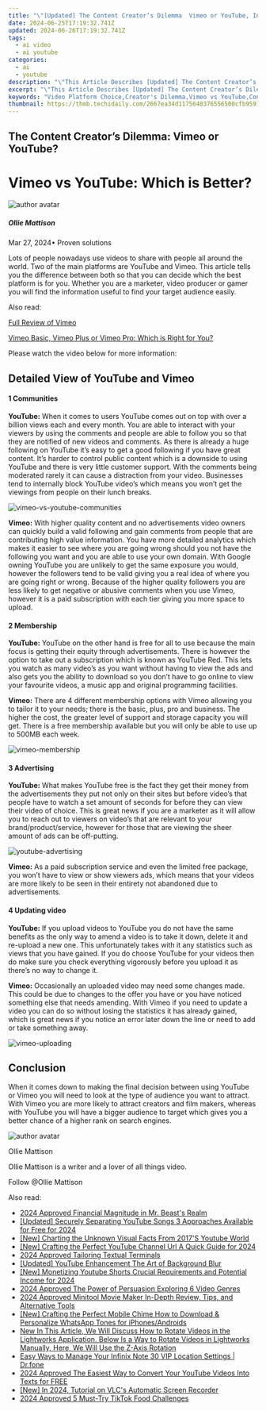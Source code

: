 ```yaml
---
title: "\"[Updated] The Content Creator’s Dilemma  Vimeo or YouTube, In 2024\""
date: 2024-06-25T17:19:32.741Z
updated: 2024-06-26T17:19:32.741Z
tags:
  - ai video
  - ai youtube
categories:
  - ai
  - youtube
description: "\"This Article Describes [Updated] The Content Creator’s Dilemma: Vimeo or YouTube, In 2024\""
excerpt: "\"This Article Describes [Updated] The Content Creator’s Dilemma: Vimeo or YouTube, In 2024\""
keywords: "Video Platform Choice,Creator's Dilemma,Vimeo vs YouTube,Content Marketing,Streaming Strategy,Online Video Trends,Digital Publishing Decisions"
thumbnail: https://thmb.techidaily.com/2667ea34d1175640376556500cfb9591d15bfce3d67d6c1590ffd9f57da4dd02.jpg
---
```


## The Content Creator’s Dilemma: Vimeo or YouTube?

# Vimeo vs YouTube: Which is Better?

![author avatar](https://images.wondershare.com/filmora/article-images/ollie-mattison.jpg)

##### Ollie Mattison

 Mar 27, 2024• Proven solutions

Lots of people nowadays use videos to share with people all around the world. Two of the main platforms are YouTube and Vimeo. This article tells you the difference between both so that you can decide which the best platform is for you. Whether you are a marketer, video producer or gamer you will find the information useful to find your target audience easily.

Also read:

[Full Review of Vimeo](https://tools.techidaily.com/wondershare/filmora/download/)

[Vimeo Basic, Vimeo Plus or Vimeo Pro: Which is Right for You?](https://tools.techidaily.com/wondershare/filmora/download/)

Please watch the video below for more information:

## Detailed View of YouTube and Vimeo

#### 1  Communities

**YouTube:** When it comes to users YouTube comes out on top with over a billion views each and every month. You are able to interact with your viewers by using the comments and people are able to follow you so that they are notified of new videos and comments. As there is already a huge following on YouTube it’s easy to get a good following if you have great content. It’s harder to control public content which is a downside to using YouTube and there is very little customer support. With the comments being moderated rarely it can cause a distraction from your video. Businesses tend to internally block YouTube video’s which means you won’t get the viewings from people on their lunch breaks.

![vimeo-vs-youtube-communities](https://images.wondershare.com/filmora/article-images/vimeo-vs-youtube-communities.jpg)

**Vimeo:** With higher quality content and no advertisements video owners can quickly build a valid following and gain comments from people that are contributing high value information. You have more detailed analytics which makes it easier to see where you are going wrong should you not have the following you want and you are able to use your own domain. With Google owning YouTube you are unlikely to get the same exposure you would, however the followers tend to be valid giving you a real idea of where you are going right or wrong. Because of the higher quality followers you are less likely to get negative or abusive comments when you use Vimeo, however it is a paid subscription with each tier giving you more space to upload.

#### 2  Membership

**YouTube:** YouTube on the other hand is free for all to use because the main focus is getting their equity through advertisements. There is however the option to take out a subscription which is known as YouTube Red. This lets you watch as many video’s as you want without having to view the ads and also gets you the ability to download so you don’t have to go online to view your favourite videos, a music app and original programming facilities.

**Vimeo:** There are 4 different membership options with Vimeo allowing you to tailor it to your needs; there is the basic, plus, pro and business. The higher the cost, the greater level of support and storage capacity you will get. There is a free membership available but you will only be able to use up to 500MB each week.

![vimeo-membership](https://images.wondershare.com/filmora/article-images/vimeo-membership.jpg)

#### 3  Advertising

**YouTube:** What makes YouTube free is the fact they get their money from the advertisements they put not only on their sites but before video’s that people have to watch a set amount of seconds for before they can view their video of choice. This is great news if you are a marketer as it will allow you to reach out to viewers on video’s that are relevant to your brand/product/service, however for those that are viewing the sheer amount of ads can be off-putting.

![youtube-advertising](https://images.wondershare.com/filmora/article-images/youtube-advertising.jpg)

**Vimeo:** As a paid subscription service and even the limited free package, you won’t have to view or show viewers ads, which means that your videos are more likely to be seen in their entirety not abandoned due to advertisements.

#### 4  Updating video

**YouTube:** If you upload videos to YouTube you do not have the same benefits as the only way to amend a video is to take it down, delete it and re-upload a new one. This unfortunately takes with it any statistics such as views that you have gained. If you do choose YouTube for your videos then do make sure you check everything vigorously before you upload it as there’s no way to change it.

**Vimeo:** Occasionally an uploaded video may need some changes made. This could be due to changes to the offer you have or you have noticed something else that needs amending. With Vimeo if you need to update a video you can do so without losing the statistics it has already gained, which is great news if you notice an error later down the line or need to add or take something away.

![vimeo-uploading](https://images.wondershare.com/filmora/article-images/vimeo-uploading.jpg)

## Conclusion

When it comes down to making the final decision between using YouTube or Vimeo you will need to look at the type of audience you want to attract. With Vimeo you are more likely to attract creators and film makers, whereas with YouTube you will have a bigger audience to target which gives you a better chance of a higher rank on search engines.

![author avatar](https://images.wondershare.com/filmora/article-images/ollie-mattison.jpg)

Ollie Mattison

Ollie Mattison is a writer and a lover of all things video.

Follow @Ollie Mattison


<ins class="adsbygoogle"
     style="display:block"
     data-ad-format="autorelaxed"
     data-ad-client="ca-pub-7571918770474297"
     data-ad-slot="1223367746"></ins>



<ins class="adsbygoogle"
     style="display:block"
     data-ad-client="ca-pub-7571918770474297"
     data-ad-slot="8358498916"
     data-ad-format="auto"
     data-full-width-responsive="true"></ins>

<span class="atpl-alsoreadstyle">Also read:</span>
<div><ul>
<li><a href="https://youtube-tips.techidaily.com/approved-financial-magnitude-in-mr-beasts-realm/"><u>2024 Approved  Financial Magnitude in Mr. Beast's Realm</u></a></li>
<li><a href="https://youtube-tips.techidaily.com/ed-securely-separating-youtube-songs-3-approaches-available-for-free-for-2024/"><u>[Updated] Securely Separating YouTube Songs  3 Approaches Available for Free for 2024</u></a></li>
<li><a href="https://youtube-tips.techidaily.com/harting-the-unknown-visual-facts-from-2017s-youtube-world/"><u>[New] Charting the Unknown  Visual Facts From 2017'S Youtube World</u></a></li>
<li><a href="https://youtube-tips.techidaily.com/rafting-the-perfect-youtube-channel-url-a-quick-guide-for-2024/"><u>[New] Crafting the Perfect YouTube Channel Url  A Quick Guide for 2024</u></a></li>
<li><a href="https://youtube-tips.techidaily.com/approved-tailoring-textual-terminals/"><u>2024 Approved  Tailoring Textual Terminals</u></a></li>
<li><a href="https://youtube-tips.techidaily.com/ed-youtube-enhancement-the-art-of-background-blur/"><u>[Updated] YouTube Enhancement  The Art of Background Blur</u></a></li>
<li><a href="https://youtube-tips.techidaily.com/onetizing-youtube-shorts-crucial-requirements-and-potential-income-for-2024/"><u>[New] Monetizing Youtube Shorts  Crucial Requirements and Potential Income for 2024</u></a></li>
<li><a href="https://some-tips.techidaily.com/2024-approved-the-power-of-persuasion-exploring-6-video-genres/"><u>2024 Approved  The Power of Persuasion  Exploring 6 Video Genres</u></a></li>
<li><a href="https://ai-video-tools.techidaily.com/2024-approved-minitool-movie-maker-in-depth-review-tips-and-alternative-tools/"><u>2024 Approved Minitool Movie Maker In-Depth Review, Tips, and Alternative Tools</u></a></li>
<li><a href="https://extra-lessons.techidaily.com/new-crafting-the-perfect-mobile-chime-how-to-download-and-personalize-whatsapp-tones-for-iphonesandroids/"><u>[New] Crafting the Perfect Mobile Chime  How to Download & Personalize WhatsApp Tones for iPhones/Androids</u></a></li>
<li><a href="https://ai-video-editing.techidaily.com/new-in-this-article-we-will-discuss-how-to-rotate-videos-in-the-lightworks-application-below-is-a-way-to-rotate-videos-in-lightworks-manually-here-we-will-u/"><u>New In This Article, We Will Discuss How to Rotate Videos in the Lightworks Application. Below Is a Way to Rotate Videos in Lightworks Manually, Here, We Will Use the Z-Axis Rotation</u></a></li>
<li><a href="https://android-location.techidaily.com/easy-ways-to-manage-your-infinix-note-30-vip-location-settings-drfone-by-drfone-virtual/"><u>Easy Ways to Manage Your Infinix Note 30 VIP Location Settings | Dr.fone</u></a></li>
<li><a href="https://youtube-stream.techidaily.com/2024-approved-the-easiest-way-to-convert-your-youtube-videos-into-texts-for-free/"><u>2024 Approved  The Easiest Way to Convert Your YouTube Videos Into Texts for FREE</u></a></li>
<li><a href="https://digital-screen-recording.techidaily.com/new-in-2024-tutorial-on-vlcs-automatic-screen-recorder/"><u>[New] In 2024, Tutorial on VLC's Automatic Screen Recorder</u></a></li>
<li><a href="https://tiktok-video-recordings.techidaily.com/2024-approved-5-must-try-tiktok-food-challenges/"><u>2024 Approved  5 Must-Try TikTok Food Challenges</u></a></li>
</ul></div>
